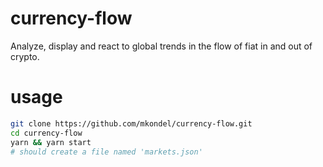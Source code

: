 # currency-flow
Analyze, display and react to global trends in the flow of fiat in and out of crypto.

# usage
```bash
git clone https://github.com/mkondel/currency-flow.git
cd currency-flow
yarn && yarn start
# should create a file named 'markets.json'
```